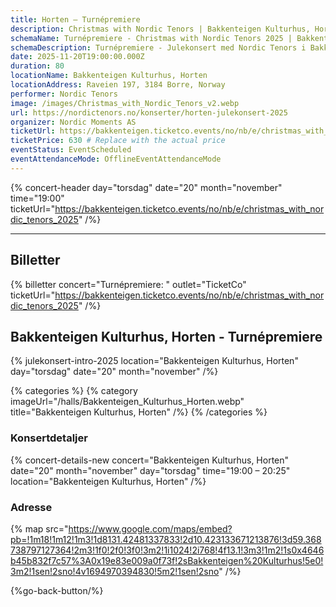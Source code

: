 ```yaml
---
title: Horten – Turnépremiere
description: Christmas with Nordic Tenors | Bakkenteigen Kulturhus, Horten
schemaName: Turnépremiere - Christmas with Nordic Tenors 2025 | Bakkenteigen Kulturhus, Horten
schemaDescription: Turnépremiere - Julekonsert med Nordic Tenors i Bakkenteigen Kulturhus, Horten
date: 2025-11-20T19:00:00.000Z
duration: 80
locationName: Bakkenteigen Kulturhus, Horten
locationAddress: Raveien 197, 3184 Borre, Norway
performer: Nordic Tenors
image: /images/Christmas_with_Nordic_Tenors_v2.webp
url: https://nordictenors.no/konserter/horten-julekonsert-2025
organizer: Nordic Moments AS
ticketUrl: https://bakkenteigen.ticketco.events/no/nb/e/christmas_with_nordic_tenors_2025
ticketPrice: 630 # Replace with the actual price
eventStatus: EventScheduled
eventAttendanceMode: OfflineEventAttendanceMode
---
```


{% concert-header day="torsdag" date="20" month="november" time="19:00" ticketUrl="https://bakkenteigen.ticketco.events/no/nb/e/christmas_with_nordic_tenors_2025" /%}

---

## Billetter

{% billetter concert="Turnépremiere: " outlet="TicketCo" ticketUrl="https://bakkenteigen.ticketco.events/no/nb/e/christmas_with_nordic_tenors_2025" /%}

## Bakkenteigen Kulturhus, Horten - Turnépremiere

{% julekonsert-intro-2025 location="Bakkenteigen Kulturhus, Horten" day="torsdag" date="20" month="november" /%}

{% categories %}
{% category imageUrl="/halls/Bakkenteigen_Kulturhus_Horten.webp" title="Bakkenteigen Kulturhus, Horten" /%}
{% /categories %}

### Konsertdetaljer

{% concert-details-new concert="Bakkenteigen Kulturhus, Horten" date="20" month="november" day="torsdag" time="19:00 – 20:25" location="Bakkenteigen Kulturhus, Horten" /%}

### Adresse

{% map src="https://www.google.com/maps/embed?pb=!1m18!1m12!1m3!1d8131.42481337833!2d10.423133671213876!3d59.368738797127364!2m3!1f0!2f0!3f0!3m2!1i1024!2i768!4f13.1!3m3!1m2!1s0x4646b45b832f7c57%3A0x19e83e009a0f73f!2sBakkenteigen%20Kulturhus!5e0!3m2!1sen!2sno!4v1694970394830!5m2!1sen!2sno" /%}

{%go-back-button/%}
